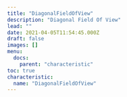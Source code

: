 ```yaml
---
title: "DiagonalFieldOfView"
description: "Diagonal Field Of View"
lead: ""
date: 2021-04-05T11:54:45.000Z
draft: false
images: []
menu:
  docs:
    parent: "characteristic"
toc: true
characteristic:
  name: "DiagonalFieldOfView"
---
```

